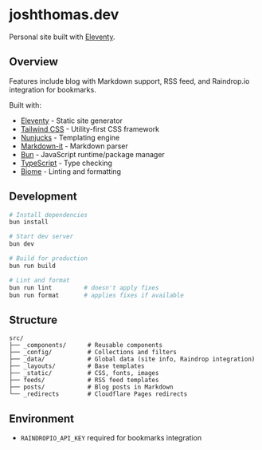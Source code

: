 # joshthomas.dev

Personal site built with [Eleventy](https://www.11ty.dev/).

## Overview

Features include blog with Markdown support, RSS feed, and Raindrop.io integration for bookmarks.

Built with:

- [Eleventy](https://www.11ty.dev/) - Static site generator
- [Tailwind CSS](https://tailwindcss.com/) - Utility-first CSS framework
- [Nunjucks](https://mozilla.github.io/nunjucks/) - Templating engine
- [Markdown-it](https://github.com/markdown-it/markdown-it) - Markdown parser
- [Bun](https://bun.sh/) - JavaScript runtime/package manager
- [TypeScript](https://www.typescriptlang.org/) - Type checking
- [Biome](https://biomejs.dev/) - Linting and formatting

## Development

```bash
# Install dependencies
bun install

# Start dev server
bun dev

# Build for production
bun run build

# Lint and format
bun run lint         # doesn't apply fixes
bun run format       # applies fixes if available
```

## Structure

```
src/
├── _components/      # Reusable components
├── _config/          # Collections and filters
├── _data/            # Global data (site info, Raindrop integration)
├── _layouts/         # Base templates
├── _static/          # CSS, fonts, images
├── feeds/            # RSS feed templates
├── posts/            # Blog posts in Markdown
└── _redirects        # Cloudflare Pages redirects
```

## Environment

- `RAINDROPIO_API_KEY` required for bookmarks integration
